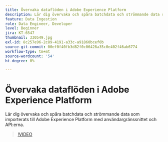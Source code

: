 ```yaml
---
title: Övervaka dataflöden i Adobe Experience Platform
description: Lär dig övervaka och spåra batchdata och strömmande data som importerats till Adobe Experience Platform med användargränssnittet och API:er
feature: Data Ingestion
role: Data Engineer, Developer
level: Beginner
jira: KT-6547
thumbnail: 330549.jpg
exl-id: 8c257e96-2c89-4191-a33c-a91860bcef0b
source-git-commit: 00ef0f40fb3d82f0c06428a35c0e402f46ab6774
workflow-type: tm+mt
source-wordcount: '54'
ht-degree: 0%

---
```


# Övervaka dataflöden i Adobe Experience Platform

Lär dig övervaka och spåra batchdata och strömmande data som importerats till Adobe Experience Platform med användargränssnittet och API:erna.

>[!VIDEO](https://video.tv.adobe.com/v/3409475?learn=on)

